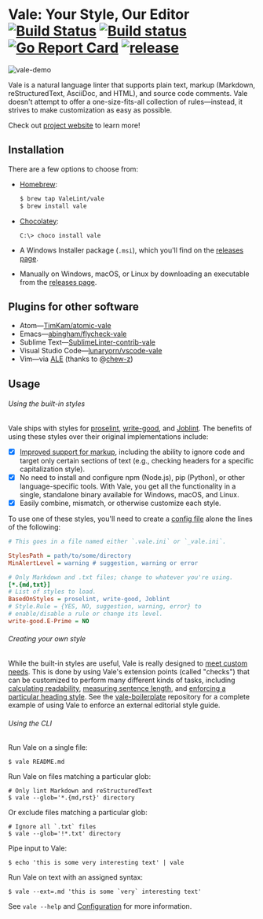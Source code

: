 # Vale: Your Style, Our Editor [![Build Status](https://travis-ci.org/errata-ai/vale.svg?branch=master)](https://travis-ci.org/errata-ai/vale) [![Build status](https://ci.appveyor.com/api/projects/status/k9r5sijmtxedg0kn?svg=true)](https://ci.appveyor.com/project/jdkato/vale-2k8ha) [![Go Report Card](https://goreportcard.com/badge/github.com/errata-ai/vale)](https://goreportcard.com/report/github.com/errata-ai/vale) [![release](https://img.shields.io/github/release/errata-ai/vale.svg)](https://github.com/errata-ai/vale/releases/latest)

![vale-demo](https://user-images.githubusercontent.com/8785025/39656657-59e62c26-4fb6-11e8-9f48-ba230400ed55.png)

Vale is a natural language linter that supports plain text, markup (Markdown, reStructuredText, AsciiDoc, and HTML), and source code comments. Vale doesn't attempt to offer a one-size-fits-all collection of rules&mdash;instead, it strives to make customization as easy as possible.

Check out [project website](https://errata.ai/vale/getting-started/) to learn more!

## Installation

There are a few options to choose from:

- [Homebrew](http://brew.sh):

    ```bash
    $ brew tap ValeLint/vale
    $ brew install vale
    ```
- [Chocolatey](https://chocolatey.org/packages/vale/):

     ```shell
     C:\> choco install vale
     ```

- A Windows Installer package (`.msi`), which you'll find on the [releases page](https://github.com/errata-ai/vale/releases).
- Manually on Windows, macOS, or Linux by downloading an executable from the [releases page](https://github.com/errata-ai/vale/releases).

## Plugins for other software

- Atom&mdash;[TimKam/atomic-vale](https://github.com/TimKam/atomic-vale)
- Emacs&mdash;[abingham/flycheck-vale](https://github.com/abingham/flycheck-vale)
- Sublime Text&mdash;[SublimeLinter-contrib-vale](https://packagecontrol.io/packages/SublimeLinter-contrib-vale)
- Visual Studio Code&mdash;[lunaryorn/vscode-vale](https://marketplace.visualstudio.com/items?itemName=lunaryorn.vale)
- Vim&mdash;via [ALE](https://github.com/w0rp/ale) (thanks to @[chew-z](https://github.com/chew-z))

## Usage

###### Using the built-in styles

Vale ships with styles for [proselint](https://github.com/amperser/proselint), [write-good](https://github.com/btford/write-good), and [Joblint](https://github.com/rowanmanning/joblint). The benefits of using these styles over their original implementations include:

- [X] [Improved support for markup](https://errata.ai/vale/markup/), including the ability to ignore code and target only certain sections of text (e.g., checking headers for a specific capitalization style).
- [X] No need to install and configure npm (Node.js), pip (Python), or other language-specific tools. With Vale, you get all the functionality in a single, standalone binary available for Windows, macOS, and Linux.
- [X] Easily combine, mismatch, or otherwise customize each style.

To use one of these styles, you'll need to create a [config file](https://errata.ai/vale/config/) alone the lines of the following:

```ini
# This goes in a file named either `.vale.ini` or `_vale.ini`.

StylesPath = path/to/some/directory
MinAlertLevel = warning # suggestion, warning or error

# Only Markdown and .txt files; change to whatever you're using.
[*.{md,txt}]
# List of styles to load.
BasedOnStyles = proselint, write-good, Joblint
# Style.Rule = {YES, NO, suggestion, warning, error} to
# enable/disable a rule or change its level.
write-good.E-Prime = NO
```

###### Creating your own style

While the built-in styles are useful, Vale is really designed to [meet custom needs](https://errata.ai/vale/styles/). This is done by using Vale's extension points (called "checks") that can be customized to perform many different kinds of tasks, including [calculating readability](https://github.com/errata-ai/vale/blob/master/styles/demo/Reading.yml), [measuring sentence length](https://github.com/errata-ai/vale/blob/master/styles/demo/SentenceLength.yml), and [enforcing a particular heading style](https://github.com/errata-ai/vale-boilerplate/blob/master/src/18F/Headings.yml). See the [vale-boilerplate](https://github.com/errata-ai/vale-boilerplate) repository for a complete example of using Vale to enforce an external editorial style guide.

###### Using the CLI

Run Vale on a single file:

```shell
$ vale README.md
```

Run Vale on files matching a particular glob:

```shell
# Only lint Markdown and reStructuredText
$ vale --glob='*.{md,rst}' directory
```

Or exclude files matching a particular glob:

```shell
# Ignore all `.txt` files
$ vale --glob='!*.txt' directory
```

Pipe input to Vale:

```shell
$ echo 'this is some very interesting text' | vale
```

Run Vale on text with an assigned syntax:

```shell
$ vale --ext=.md 'this is some `very` interesting text'
```

See `vale --help` and [Configuration](https://valelint.github.io/docs/config/) for more information.
